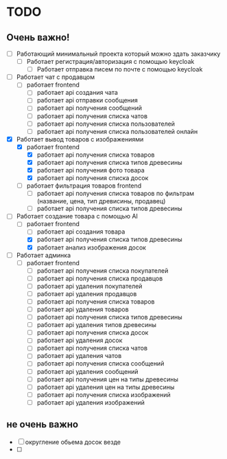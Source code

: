 # TODO

## Очень важно!
- [ ] Работающий минимальный проекта который можно здать заказчику
    - [ ] Работает регистрация/авторизация с помощью keycloak
        - [ ] Работает отправка писем по почте с помощью keycloak
- [ ] Работает чат с продавцом
    - [ ] работает frontend
        - [ ] работает api создания чата
        - [ ] работает api отправки сообщения
        - [ ] работает api получения сообщений
        - [ ] работает api получения списка чатов
        - [ ] работает api получения списка пользователей
        - [ ] работает api получения списка пользователей онлайн
- [x] Работает вывод товаров с изображениями
    - [x] работает frontend
        - [x] работает api получения списка товаров
        - [x] работает api получения списка типов древесины
        - [x] работает api получения фото товара
        - [x] работает api получения списка досок
    - [ ] работает фильтрация товаров frontend 
        - [ ] работает api получения списка товаров по фильтрам (название, цена, тип древисины, продавец)
        - [ ] работает api получения списка типов древесины
- [ ] Работает создание товара с помощью AI
    - [ ] работает frontend
        - [ ] работает api создания товара
        - [x] работает api получения списка типов древесины
        - [x] работает анализ изображения досок
- [ ] Работает админка
    - [ ] работает frontend
        - [ ] работает api получения списка покупателей
        - [ ] работает api получения списка продавцов
        - [ ] работает api удаления покупателей
        - [ ] работает api удаления продавцов
        - [ ] работает api получения списка товаров
        - [ ] работает api удаления товаров
        - [ ] работает api получения списка типов древесины
        - [ ] работает api удаления типов древесины
        - [ ] работает api получения списка досок
        - [ ] работает api удаления досок
        - [ ] работает api получения списка чатов
        - [ ] работает api удаления чатов
        - [ ] работает api получения списка сообщений
        - [ ] работает api удаления сообщений
        - [ ] работает api получения цен на типы древесины
        - [ ] работает api удаления цен на типы древесины
        - [ ] работает api получения списка изображений
        - [ ] работает api удаления изображений

## не очень важно
- [ ] округление обьема досок везде
- [ ] 